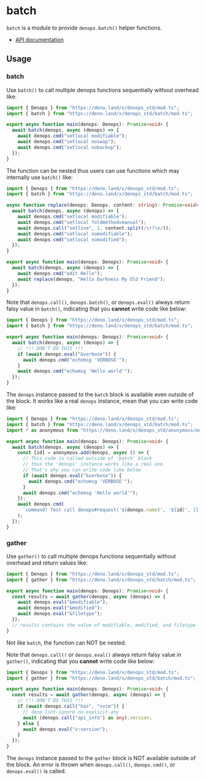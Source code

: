 # batch

`batch` is a module to provide `denops.batch()` helper functions.

- [API documentation](https://doc.deno.land/https/deno.land/x/denops_std/batch/mod.ts)

## Usage

### batch

Use `batch()` to call multiple denops functions sequentially without overhead
like:

```typescript
import { Denops } from "https://deno.land/x/denops_std/mod.ts";
import { batch } from "https://deno.land/x/denops_std/batch/mod.ts";

export async function main(denops: Denops): Promise<void> {
  await batch(denops, async (denops) => {
    await denops.cmd("setlocal modifiable");
    await denops.cmd("setlocal noswap");
    await denops.cmd("setlocal nobackup");
  });
}
```

The function can be nested thus users can use functions which may internally use
`batch()` like:

```typescript
import { Denops } from "https://deno.land/x/denops_std/mod.ts";
import { batch } from "https://deno.land/x/denops_std/batch/mod.ts";

async function replace(denops: Denops, content: string): Promise<void> {
  await batch(denops, async (denops) => {
    await denops.cmd("setlocal modifiable");
    await denops.cmd("setlocal foldmethod=manual");
    await denops.call("setline", 1, content.split(/\r?\n/));
    await denops.cmd("setlocal nomodifiable");
    await denops.cmd("setlocal nomodified");
  });
}

export async function main(denops: Denops): Promise<void> {
  await batch(denops, async (denops) => {
    await denops.cmd("edit Hello");
    await replace(denops, "Hello Darkness My Old Friend");
  });
}
```

Note that `denops.call()`, `denops.batch()`, or `denops.eval()` always return
falsy value in `batch()`, indicating that you **cannot** write code like below:

```typescript
import { Denops } from "https://deno.land/x/denops_std/mod.ts";
import { batch } from "https://deno.land/x/denops_std/batch/mod.ts";

export async function main(denops: Denops): Promise<void> {
  await batch(denops, async (denops) => {
    // !!! DON'T DO THIS !!!
    if (await denops.eval("&verbose")) {
      await denops.cmd("echomsg 'VERBOSE'");
    }
    await denops.cmd("echomsg 'Hello world'");
  });
}
```

The `denops` instance passed to the `batch` block is available even outside of
the block. It works like a real `denops` instance, mean that you can write code
like:

```typescript
import { Denops } from "https://deno.land/x/denops_std/mod.ts";
import { batch } from "https://deno.land/x/denops_std/batch/mod.ts";
import * as anonymous from "https://deno.land/x/denops_std/anonymous/mod.ts";

export async function main(denops: Denops): Promise<void> {
  await batch(denops, async (denops) => {
    const [id] = anonymous.add(denops, async () => {
      // This code is called outside of 'batch' block
      // thus the 'denops' instance works like a real one.
      // That's why you can write code like below
      if (await denops.eval("&verbose")) {
        await denops.cmd("echomsg 'VERBOSE'");
      }
      await denops.cmd("echomsg 'Hello world'");
    });
    await denops.cmd(
      `command! Test call denops#request('${denops.name}', '${id}', [])`,
    );
  });
}
```

### gather

Use `gather()` to call multiple denops functions sequentially without overhead
and return values like:

```typescript
import { Denops } from "https://deno.land/x/denops_std/mod.ts";
import { gather } from "https://deno.land/x/denops_std/batch/mod.ts";

export async function main(denops: Denops): Promise<void> {
  const results = await gather(denops, async (denops) => {
    await denops.eval("&modifiable");
    await denops.eval("&modified");
    await denops.eval("&filetype");
  });
  // results contains the value of modifiable, modified, and filetype
}
```

Not like `batch`, the function can NOT be nested.

Note that `denops.call()` or `denops.eval()` always return falsy value in
`gather()`, indicating that you **cannot** write code like below:

```typescript
import { Denops } from "https://deno.land/x/denops_std/mod.ts";
import { gather } from "https://deno.land/x/denops_std/batch/mod.ts";

export async function main(denops: Denops): Promise<void> {
  const results = await gather(denops, async (denops) => {
    // !!! DON'T DO THIS !!!
    if (await denops.call("has", "nvim")) {
      // deno-lint-ignore no-explicit-any
      await (denops.call("api_info") as any).version;
    } else {
      await denops.eval("v:version");
    }
  });
}
```

The `denops` instance passed to the `gather` block is NOT available outside of
the block. An error is thrown when `denops.call()`, `denops.cmd()`, or
`denops.eval()` is called.
